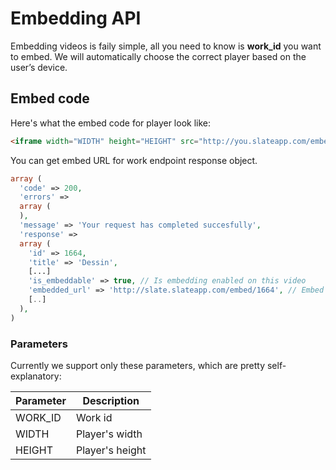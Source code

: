 # Embedding API

Embedding videos is faily simple, all you need to know is **work_id** you want to embed.
We will automatically choose the correct player based on the user’s device.

## Embed code
Here's what the embed code for player look like:

```html
<iframe width="WIDTH" height="HEIGHT" src="http://you.slateapp.com/embed/CLIP_ID?width=WIDTH&height=HEIGHT" frameborder="0" webkitallowfullscreen="true" mozallowfullscreen="true" allowfullscreen="true" scrolling="no"></iframe>
```
You can get embed URL for work endpoint response object.
```php
array (
  'code' => 200,
  'errors' =>
  array (
  ),
  'message' => 'Your request has completed succesfully',
  'response' =>
  array (
    'id' => 1664,
    'title' => 'Dessin',
    [...]
    'is_embeddable' => true, // Is embedding enabled on this video
    'embedded_url' => 'http://slate.slateapp.com/embed/1664', // Embed URL without params
    [..]
  ),
)
```

### Parameters
Currently we support only these parameters, which are pretty self-explanatory:

| Parameter | Description |
|--------|--------|
|WORK_ID   | Work id |
|WIDTH       | Player's width       |
|HEIGHT      | Player's height       |


